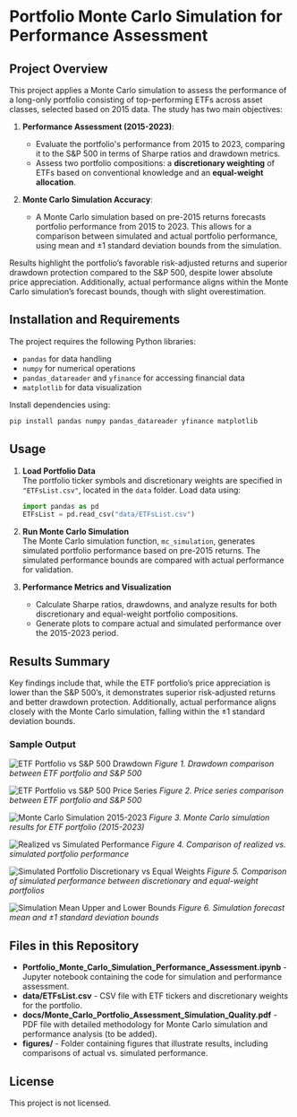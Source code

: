 
# Portfolio Monte Carlo Simulation for Performance Assessment

## Project Overview
This project applies a Monte Carlo simulation to assess the performance of a long-only portfolio consisting of top-performing ETFs across asset classes, selected based on 2015 data. The study has two main objectives:

1. **Performance Assessment (2015-2023)**:
   - Evaluate the portfolio's performance from 2015 to 2023, comparing it to the S&P 500 in terms of Sharpe ratios and drawdown metrics.
   - Assess two portfolio compositions: a **discretionary weighting** of ETFs based on conventional knowledge and an **equal-weight allocation**.

2. **Monte Carlo Simulation Accuracy**:
   - A Monte Carlo simulation based on pre-2015 returns forecasts portfolio performance from 2015 to 2023. This allows for a comparison between simulated and actual portfolio performance, using mean and ±1 standard deviation bounds from the simulation.

Results highlight the portfolio’s favorable risk-adjusted returns and superior drawdown protection compared to the S&P 500, despite lower absolute price appreciation. Additionally, actual performance aligns within the Monte Carlo simulation’s forecast bounds, though with slight overestimation.

## Installation and Requirements
The project requires the following Python libraries:
- `pandas` for data handling
- `numpy` for numerical operations
- `pandas_datareader` and `yfinance` for accessing financial data
- `matplotlib` for data visualization

Install dependencies using:
```bash
pip install pandas numpy pandas_datareader yfinance matplotlib
```

## Usage
1. **Load Portfolio Data**  
   The portfolio ticker symbols and discretionary weights are specified in `"ETFsList.csv"`, located in the `data` folder. Load data using:
   ```python
   import pandas as pd
   ETFsList = pd.read_csv("data/ETFsList.csv")
   ```

2. **Run Monte Carlo Simulation**  
   The Monte Carlo simulation function, `mc_simulation`, generates simulated portfolio performance based on pre-2015 returns. The simulated performance bounds are compared with actual performance for validation.

3. **Performance Metrics and Visualization**  
   - Calculate Sharpe ratios, drawdowns, and analyze results for both discretionary and equal-weight portfolio compositions.
   - Generate plots to compare actual and simulated performance over the 2015-2023 period.

## Results Summary
Key findings include that, while the ETF portfolio’s price appreciation is lower than the S&P 500’s, it demonstrates superior risk-adjusted returns and better drawdown protection. Additionally, actual performance aligns closely with the Monte Carlo simulation, falling within the ±1 standard deviation bounds.

### Sample Output
![ETF Portfolio vs S&P 500 Drawdown](figures/etf_portfolio_vs_sp500_drawdown.png)
*Figure 1. Drawdown comparison between ETF portfolio and S&P 500*

![ETF Portfolio vs S&P 500 Price Series](figures/etf_portfolio_vs_sp500_price_series.png)
*Figure 2. Price series comparison between ETF portfolio and S&P 500*

![Monte Carlo Simulation 2015-2023](figures/Monte_Carlo_simulation_2015-2023.png)
*Figure 3. Monte Carlo simulation results for ETF portfolio (2015-2023)*

![Realized vs Simulated Performance](figures/realized_vs_simulated_performance.png)
*Figure 4. Comparison of realized vs. simulated portfolio performance*

![Simulated Portfolio Discretionary vs Equal Weights](figures/simulated_portfolio_discretionary_vs_equal_weights.png)
*Figure 5. Comparison of simulated performance between discretionary and equal-weight portfolios*

![Simulation Mean Upper and Lower Bounds](figures/Simulation_mean_upper_lower_bounds.png)
*Figure 6. Simulation forecast mean and ±1 standard deviation bounds*

## Files in this Repository
- **Portfolio_Monte_Carlo_Simulation_Performance_Assessment.ipynb** - Jupyter notebook containing the code for simulation and performance assessment.
- **data/ETFsList.csv** - CSV file with ETF tickers and discretionary weights for the portfolio.
- **docs/Monte_Carlo_Portfolio_Assessment_Simulation_Quality.pdf** - PDF file with detailed methodology for Monte Carlo simulation and performance analysis (to be added).
- **figures/** - Folder containing figures that illustrate results, including comparisons of actual vs. simulated performance.

## License
This project is not licensed.

